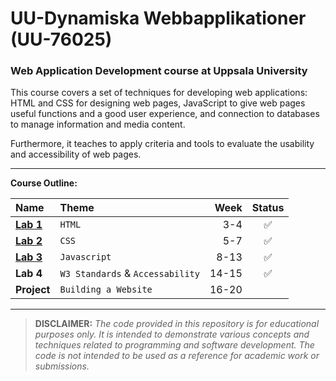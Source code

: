 # UU-Dynamiska Webbapplikationer (UU-76025)

### Web Application Development course at Uppsala University

This course covers a set of techniques for developing web applications: HTML and CSS for designing web pages, JavaScript to give web pages useful functions and a good user experience, and connection to databases to manage information and media content.

Furthermore, it teaches to apply criteria and tools to evaluate the usability and accessibility of web pages.

---

**Course Outline:**

| Name        | Theme                           |  Week | Status |
| :---------- | :------------------------------- | ----: | :----: |
| **[Lab 1](https://github.com/bjarnerossen/UU-Dynamiska-Webbapplikationer/blob/main/Lab1/index.html)**   | `HTML`                        |   3-4 | ✅ |
| **[Lab 2](https://github.com/bjarnerossen/UU-Dynamiska-Webbapplikationer/blob/main/Lab2/stil/style.css)**   | `CSS`                            |   5-7 | ✅|
| **[Lab 3](https://github.com/bjarnerossen/UU-Dynamiska-Webbapplikationer/tree/main/Lab3/Stryktipset/assets/js)**   | `Javascript`                     |  8-13 | ✅ |
| **Lab 4**   | `W3 Standards` & `Accessability` | 14-15 | ✅ |
| **Project** | `Building a Website`      | 16-20 |

---
> **DISCLAIMER:** *The code provided in this repository is for educational purposes only. It is intended to demonstrate various concepts and techniques related to programming and software development. The code is not intended to be used as a reference for academic work or submissions.*
